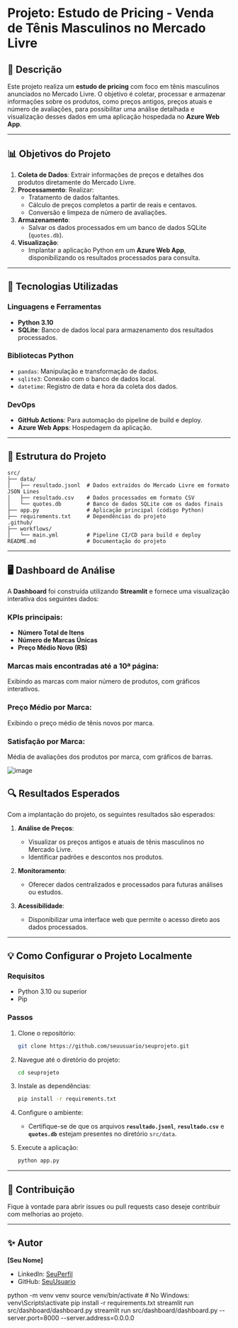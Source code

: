 # Projeto: Estudo de Pricing - Venda de Tênis Masculinos no Mercado Livre

## 📄 Descrição
Este projeto realiza um **estudo de pricing** com foco em tênis masculinos anunciados no Mercado Livre. O objetivo é coletar, processar e armazenar informações sobre os produtos, como preços antigos, preços atuais e número de avaliações, para possibilitar uma análise detalhada e visualização desses dados em uma aplicação hospedada no **Azure Web App**.

---

## 📊 Objetivos do Projeto
1. **Coleta de Dados**: Extrair informações de preços e detalhes dos produtos diretamente do Mercado Livre.
2. **Processamento**: Realizar:
   - Tratamento de dados faltantes.
   - Cálculo de preços completos a partir de reais e centavos.
   - Conversão e limpeza de número de avaliações.
3. **Armazenamento**:
   - Salvar os dados processados em um banco de dados SQLite (`quotes.db`).
4. **Visualização**:
   - Implantar a aplicação Python em um **Azure Web App**, disponibilizando os resultados processados para consulta.

---

## 🚀 Tecnologias Utilizadas

### Linguagens e Ferramentas
- **Python 3.10**
- **SQLite**: Banco de dados local para armazenamento dos resultados processados.

### Bibliotecas Python
- `pandas`: Manipulação e transformação de dados.
- `sqlite3`: Conexão com o banco de dados local.
- `datetime`: Registro de data e hora da coleta dos dados.

### DevOps
- **GitHub Actions**: Para automação do pipeline de build e deploy.
- **Azure Web Apps**: Hospedagem da aplicação.

---

## 🔨 Estrutura do Projeto

```plaintext
src/
├── data/
│   ├── resultado.jsonl  # Dados extraídos do Mercado Livre em formato JSON Lines
│   ├── resultado.csv    # Dados processados em formato CSV
│   └── quotes.db        # Banco de dados SQLite com os dados finais
├── app.py               # Aplicação principal (código Python)
├── requirements.txt     # Dependências do projeto
.github/
├── workflows/
│   └── main.yml         # Pipeline CI/CD para build e deploy
README.md                # Documentação do projeto
```

---

## 🖥️ Dashboard de Análise

A **Dashboard** foi construída utilizando **Streamlit** e fornece uma visualização interativa dos seguintes dados:

### KPIs principais:
- **Número Total de Itens**
- **Número de Marcas Únicas**
- **Preço Médio Novo (R$)**

### Marcas mais encontradas até a 10ª página:
Exibindo as marcas com maior número de produtos, com gráficos interativos.

### Preço Médio por Marca:
Exibindo o preço médio de tênis novos por marca.

### Satisfação por Marca:
Média de avaliações dos produtos por marca, com gráficos de barras.

![image](https://github.com/user-attachments/assets/65f85557-8114-4ccd-bf35-a8bb96c9217e)

## 🔍 Resultados Esperados
Com a implantação do projeto, os seguintes resultados são esperados:

1. **Análise de Preços**:
   - Visualizar os preços antigos e atuais de tênis masculinos no Mercado Livre.
   - Identificar padrões e descontos nos produtos.

2. **Monitoramento**:
   - Oferecer dados centralizados e processados para futuras análises ou estudos.

3. **Acessibilidade**:
   - Disponibilizar uma interface web que permite o acesso direto aos dados processados.

---

## 💡 Como Configurar o Projeto Localmente

### **Requisitos**
- Python 3.10 ou superior
- Pip

### **Passos**
1. Clone o repositório:
   ```bash
   git clone https://github.com/seuusuario/seuprojeto.git
   ```

2. Navegue até o diretório do projeto:
   ```bash
   cd seuprojeto
   ```

3. Instale as dependências:
   ```bash
   pip install -r requirements.txt
   ```

4. Configure o ambiente:
   - Certifique-se de que os arquivos **`resultado.jsonl`**, **`resultado.csv`** e **`quotes.db`** estejam presentes no diretório `src/data`.

5. Execute a aplicação:
   ```bash
   python app.py
   ```

---

## 🏢 Contribuição
Fique à vontade para abrir issues ou pull requests caso deseje contribuir com melhorias ao projeto.

---

## ✨ Autor
**[Seu Nome]**  
- LinkedIn: [SeuPerfil](https://linkedin.com/in/seuperfil)
- GitHub: [SeuUsuario](https://github.com/seuusuario)


python -m venv venv
source venv/bin/activate  # No Windows: venv\Scripts\activate
pip install -r requirements.txt
streamlit run src/dashboard/dashboard.py
streamlit run src/dashboard/dashboard.py --server.port=8000 --server.address=0.0.0.0
